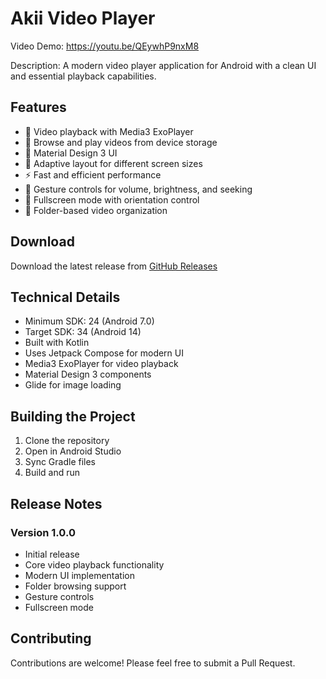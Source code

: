 # Akii Video Player
Video Demo: https://youtu.be/QEywhP9nxM8

Description: A modern video player application for Android with a clean UI and essential playback capabilities.

## Features

- 🎥 Video playback with Media3 ExoPlayer
- 📁 Browse and play videos from device storage
- 🎨 Material Design 3 UI
- 📱 Adaptive layout for different screen sizes
- ⚡ Fast and efficient performance
- 🔄 Gesture controls for volume, brightness, and seeking
- 🎯 Fullscreen mode with orientation control
- 📂 Folder-based video organization

## Download

Download the latest release from [GitHub Releases](https://github.com/akashadsare/Akii/releases/tag/v1.0.0)

## Technical Details

- Minimum SDK: 24 (Android 7.0)
- Target SDK: 34 (Android 14)
- Built with Kotlin
- Uses Jetpack Compose for modern UI
- Media3 ExoPlayer for video playback
- Material Design 3 components
- Glide for image loading

## Building the Project

1. Clone the repository
2. Open in Android Studio
3. Sync Gradle files
4. Build and run

## Release Notes

### Version 1.0.0
- Initial release
- Core video playback functionality
- Modern UI implementation
- Folder browsing support
- Gesture controls
- Fullscreen mode

## Contributing

Contributions are welcome! Please feel free to submit a Pull Request. 
